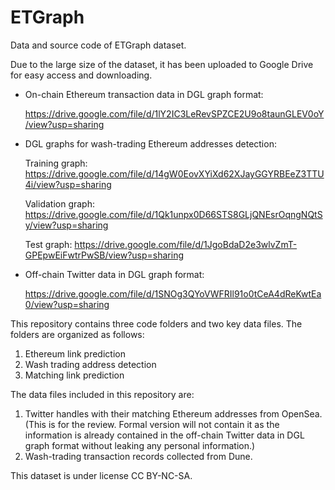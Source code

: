 # ETGraph
Data and source code of ETGraph dataset.

Due to the large size of the dataset, it has been uploaded to Google Drive for easy access and downloading.

- On-chain Ethereum transaction data in DGL graph format:
  
  https://drive.google.com/file/d/1lY2IC3LeRevSPZCE2U9o8taunGLEV0oY/view?usp=sharing 
- DGL graphs for wash-trading Ethereum addresses detection:

  Training graph: https://drive.google.com/file/d/14gW0EovXYiXd62XJayGGYRBEeZ3TTU4i/view?usp=sharing

  Validation graph: https://drive.google.com/file/d/1Qk1unpx0D66STS8GLjQNEsrOqngNQtSy/view?usp=sharing

  Test graph: https://drive.google.com/file/d/1JgoBdaD2e3wlvZmT-GPEpwEiFwtrPwSB/view?usp=sharing
- Off-chain Twitter data in DGL graph format:

  https://drive.google.com/file/d/1SNOg3QYoVWFRIl91o0tCeA4dReKwtEa0/view?usp=sharing



This repository contains three code folders and two key data files. The folders are organized as follows:

1. Ethereum link prediction
2. Wash trading address detection
3. Matching link prediction

The data files included in this repository are:

1. Twitter handles with their matching Ethereum addresses from OpenSea. (This is for the review. Formal version will not contain it as the information is already contained in the off-chain Twitter data in DGL graph format without leaking any personal information.)
2. Wash-trading transaction records collected from Dune.

This dataset is under license CC BY-NC-SA.
